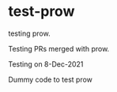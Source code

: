 # test-prow

testing prow.

Testing PRs merged with prow.

Testing on 8-Dec-2021

Dummy code to test prow

